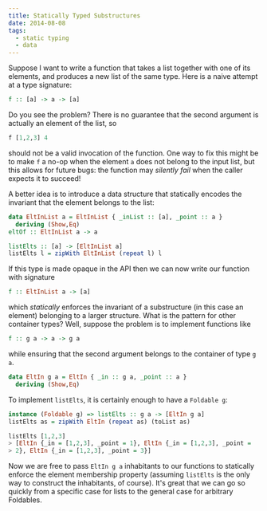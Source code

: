 ```yaml
---
title: Statically Typed Substructures 
date: 2014-08-08
tags: 
  - static typing
  - data
---
```


Suppose I want to write a function that takes a list together with one of its
elements, and produces a new list of the same type. Here is a naive attempt at a
type signature:

```haskell
f :: [a] -> a -> [a]
```

Do you see the problem? There is no guarantee that the second argument is
actually an element of the list, so

```haskell
f [1,2,3] 4
```

should not be a valid invocation of the function. One way to fix this might be
to make `f` a no-op when the element `a` does not belong to the input list, but
this allows for future bugs: the function may *silently fail* when the caller
expects it to succeed!

A better idea is to introduce a data structure that statically encodes the
invariant that the element belongs to the list:

```haskell
data EltInList a = EltInList { _inList :: [a], _point :: a } 
  deriving (Show,Eq)
eltOf :: EltInList a -> a

listElts :: [a] -> [EltInList a]
listElts l = zipWith EltInList (repeat l) l
```

If this type is made opaque in the API then we can now write our function with
signature

```haskell
f :: EltInList a -> [a]
```

which *statically* enforces the invariant of a substructure (in this case an
element) belonging to a larger structure. What is the pattern for other
container types? Well, suppose the problem is to implement functions like

```haskell
f :: g a -> a -> g a
```

while ensuring that the second argument belongs to the container of type `g a`.

```haskell
data EltIn g a = EltIn { _in :: g a, _point :: a }
  deriving (Show,Eq)
```

To implement `listElts`, it is certainly enough to have a `Foldable g`:

```haskell
instance (Foldable g) => listElts :: g a -> [EltIn g a] 
listElts as = zipWith EltIn (repeat as) (toList as)

listElts [1,2,3]
> [EltIn {_in = [1,2,3], _point = 1}, EltIn {_in = [1,2,3], _point =
> 2}, EltIn {_in = [1,2,3], _point = 3}] 
```

Now we are free to pass `EltIn g a` inhabitants to our functions to statically
enforce the element membership property (assuming `listElts` is the only way to
construct the inhabitants, of course). It's great that we can go so quickly from
a specific case for lists to the general case for arbitrary Foldables.
